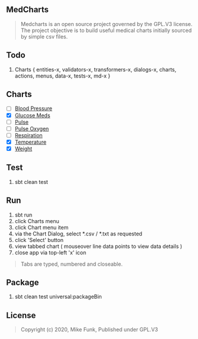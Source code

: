 MedCharts
---------
>Medcharts is an open source project governed by the GPL.V3 license. The project objective is
>to build useful medical charts initially sourced by simple csv files.

Todo
----
1. Charts { entities-x, validators-x, transformers-x, dialogs-x, charts, actions, menus, data-x, tests-x, md-x }

Charts
------
- [ ] [Blood Pressure](./docs/blood.pressure.chart.md)
- [x] [Glucose Meds](./docs/glucose.meds.chart.md)
- [ ] [Pulse](./docs/pulse.chart.md)
- [ ] [Pulse Oxygen](./docs/pulse.oxygen.chart.md)
- [ ] [Respiration](./docs/respiration.chart.md)
- [x] [Temperature](./docs/temperature.chart.md)
- [x] [Weight](./docs/weight.chart.md)

Test
----
1. sbt clean test

Run
---
1. sbt run
2. click Charts menu
3. click Chart menu item
4. via the Chart Dialog, select *.csv / *.txt as requested
5. click 'Select' button
6. view tabbed chart ( mouseover line data points to view data details )
7. close app via top-left 'x' icon
>Tabs are typed, numbered and closeable.

Package
-------
1. sbt clean test universal:packageBin

License
-------
>Copyright (c) 2020, Mike Funk, Published under GPL.V3